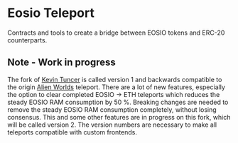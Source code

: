 # Eosio Teleport

Contracts and tools to create a bridge between EOSIO tokens and ERC-20 counterparts.

## Note - Work in progress

The fork of [Kevin Tuncer](https://github.com/KevinTuncer/alienteleport) is called version 1 and backwards compatible to the origin [Alien Worlds](https://github.com/Alien-Worlds/alienteleport) teleport. There are a lot of new features, especially the option to clear completed EOSIO -> ETH teleports which reduces the steady EOSIO RAM consumption by 50 %. Breaking changes are needed to remove the steady EOSIO RAM consumption completely, without losing consensus. This and some other features are in progress on this fork, which will be called version 2.
The version numbers are necessary to make all teleports compatible with custom frontends.